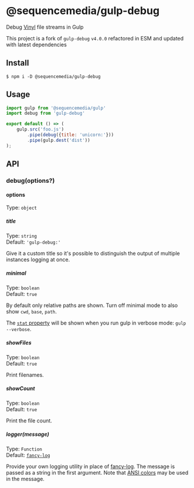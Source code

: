 # @sequencemedia/gulp-debug

Debug [Vinyl](https://github.com/gulpjs/vinyl) file streams in Gulp

This project is a fork of `gulp-debug` `v4.0.0` refactored in ESM and updated with latest dependencies

## Install

```
$ npm i -D @sequencemedia/gulp-debug
```

## Usage

```javascript
import gulp from '@sequencemedia/gulp'
import debug from 'gulp-debug'

export default () => (
	gulp.src('foo.js')
		.pipe(debug({title: 'unicorn:'}))
		.pipe(gulp.dest('dist'))
);
```

## API

### debug(options?)

#### options

Type: `object`

##### title

Type: `string`\
Default: `'gulp-debug:'`

Give it a custom title so it's possible to distinguish the output of multiple instances logging at once.

##### minimal

Type: `boolean`\
Default: `true`

By default only relative paths are shown. Turn off minimal mode to also show `cwd`, `base`, `path`.

The [`stat` property](https://nodejs.org/api/fs.html#fs_class_fs_stats) will be shown when you run gulp in verbose mode: `gulp --verbose`.

##### showFiles

Type: `boolean`\
Default: `true`

Print filenames.

##### showCount

Type: `boolean`\
Default: `true`

Print the file count.

##### logger(message)

Type: `Function`\
Default: [`fancy-log`](https://github.com/js-cli/fancy-log)

Provide your own logging utility in place of [fancy-log](https://github.com/js-cli/fancy-log). The message is passed as a string in the first argument. Note that [ANSI colors](https://github.com/chalk/chalk) may be used in the message.

